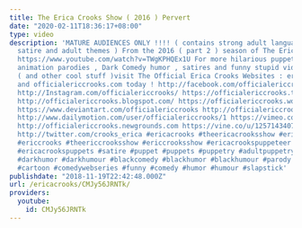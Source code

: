```yaml
---
title: The Erica Crooks Show ( 2016 ) Pervert
date: "2020-02-11T18:36:17+08:00"
type: video
description: 'MATURE AUDIENCES ONLY !!!! ( contains strong adult language , dark political
  satire and adult themes ) From the 2016 ( part 2 ) season of The Erica Crooks Show
  https://www.youtube.com/watch?v=TWgKPHQEx1U For more hilarious puppet and cartoon
  animation parodies , Dark Comedy humor , satires and funny stupid videos for adults
  ( and other cool stuff )visit The Official Erica Crooks Websites : ericacrooks.com
  and officialericcrooks.com today ! http://facebook.com/officialericcrooks http://youtube.com/user/officialericcrooks
  http://Instagram.com/officialericcrooks/ https://officialericcrooks.tumblr.com/
  http://officialericcrooks.blogspot.com/ https://officialericcrooks.wordpress.com
  https://www.deviantart.com/officialericcrooks http://officialericcrooks.newgrounds.com/follow
  http://www.dailymotion.com/user/officialericcrooks/1 https://vimeo.com/officialericcrooks
  http://officialericcrooks.newgrounds.com https://vine.co/u/1257143407999610880 https://www.pinterest.com/officialec1/
  http://twitter.com/crooks_erica #ericacrooks #theericacrooksshow #ericacrooksshow
  #ericcrooks #theericcrooksshow #ericcrooksshow #ericacrookspuppeteer #ericacrookspuppet
  #ericacrookspuppets #satire #puppet #puppets #puppetry #adultpuppetry #darkcomedy
  #darkhumor #darkhumour #blackcomedy #blackhumor #blackhumour #parody #parodies #cartoons
  #cartoon #comedywebseries #funny #comedy #humor #humour #slapstick'
publishdate: "2018-11-19T22:42:48.000Z"
url: /ericacrooks/CMJy56JRNTk/
providers:
  youtube:
    id: CMJy56JRNTk
---
```

